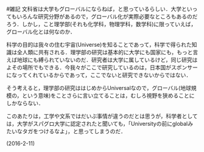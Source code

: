 #雑記
文科省は大学もグローバルにならねば，と思っているらしい．大学といってもいろんな研究分野があるので，グローバル化が実際必要なところもあるのだろう．しかし，こと理学部(それも化学科，物理学科，数学科)に限っていえば，グローバル化とは何なのか．

科学の目的は我々の住む宇宙(Universe)を知ることであって，科学で得られた知識は全人類に共有される．理学部の研究は基本的に大学にも国家にも，もっと言えば地球にも縛られていないのだ．研究者は大学に属しているけど，同じ研究はよその場所でもできる．今我々がここで研究しているのは，日本国がスポンサーになってくれているからであって，ここでないと研究できないからではない．

そう考えると，理学部の研究ははじめからUniversalなので，グローバル(地球規模の，という意味)をことさらに言い立てることは，むしろ視野を狭めることにしかならない．

このあたりは，工学や文系ではだいぶ事情が違うのだとは思うが，科学者としては，大学がスパグロ大学に認定されたと聞いても，「Universityの前にglobalみたいなタガをつけるなよ」，と思ってしまうのだ．

(2016-2-11)